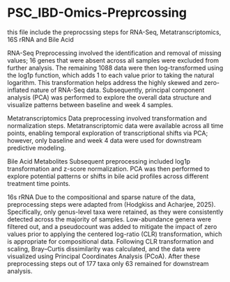 # PSC_IBD-Omics-Preprcossing
this file include the preprocssing steps for RNA-Seq, Metatranscriptomics, 16S rRNA and Bile Acid

RNA-Seq
Preprocessing involved the identification and removal of missing values; 16 genes that were absent across all samples were excluded from further analysis. The remaining 1088 data were then log-transformed using the log1p function, which adds 1 to each value prior to taking the natural logarithm. This transformation helps address the highly skewed and zero-inflated nature of RNA-Seq data. Subsequently, principal component analysis (PCA) was performed to explore the overall data structure and visualize patterns between baseline and week 4 samples.

Metatranscriptomics 
Data preprocessing involved transformation and normalization steps. Metatranscriptomic data were available across all time points, enabling temporal exploration of transcriptional shifts via PCA; however, only baseline and week 4 data were used for downstream predictive modeling.

Bile Acid Metabolites
Subsequent preprocessing included log1p transformation and z-score normalization. PCA was then performed to explore potential patterns or shifts in bile acid profiles across different treatment time points.

16s rRNA 
Due to the compositional and sparse nature of the data, preprocessing steps were adapted from (Hodgkiss and Acharjee, 2025). Specifically, only genus-level taxa were retained, as they were consistently detected across the majority of samples. Low-abundance genera were filtered out, and a pseudocount was added to mitigate the impact of zero values prior to applying the centered log-ratio (CLR) transformation, which is appropriate for compositional data. Following CLR transformation and scaling, Bray–Curtis dissimilarity was calculated, and the data were visualized using Principal Coordinates Analysis (PCoA). After these preprocessing steps out of 177 taxa only 63 remained for downstream analysis.





